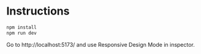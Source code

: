 # Instructions

```bash
npm install
npm run dev
```

Go to http://localhost:5173/ and use Responsive Design Mode in inspector.
